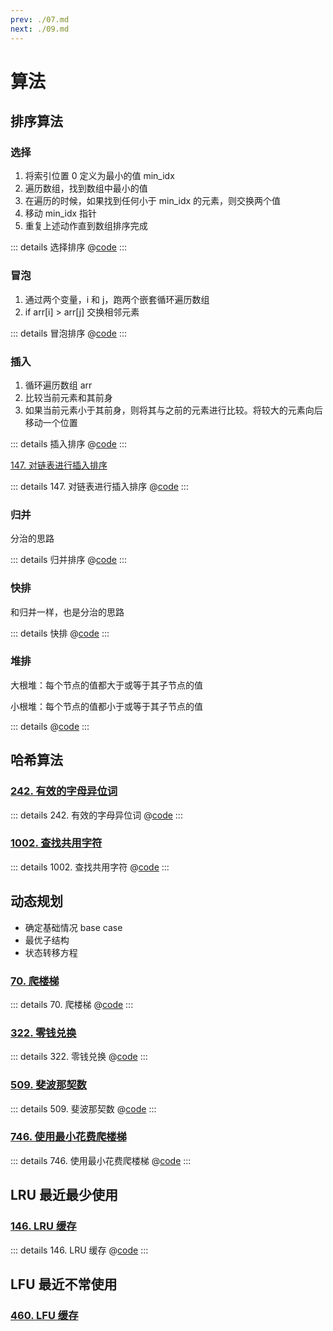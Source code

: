 ```yaml
---
prev: ./07.md
next: ./09.md
---
```


# 算法

## 排序算法

### 选择

1. 将索引位置 0 定义为最小的值 min_idx
2. 遍历数组，找到数组中最小的值
3. 在遍历的时候，如果找到任何小于 min_idx 的元素，则交换两个值
4. 移动 min_idx 指针
5. 重复上述动作直到数组排序完成

::: details 选择排序
@[code](./sort/select_sort.py)
:::

### 冒泡

1. 通过两个变量，i 和 j，跑两个嵌套循环遍历数组
2. if arr[i] > arr[j] 交换相邻元素

::: details 冒泡排序
@[code](./sort/bubble_sort.py)
:::

### 插入

1. 循环遍历数组 arr
2. 比较当前元素和其前身
3. 如果当前元素小于其前身，则将其与之前的元素进行比较。将较大的元素向后移动一个位置

::: details 插入排序
@[code](./sort/insert_sort.py)
:::

[147. 对链表进行插入排序](https://leetcode.cn/problems/insertion-sort-list/)

::: details 147. 对链表进行插入排序
@[code](./list/insertionSortList.py)
:::

### 归并

分治的思路

::: details 归并排序
@[code](./sort/merge_sort.py)
:::

### 快排

和归并一样，也是分治的思路

::: details 快排
@[code](./sort/quick_sort.py)
:::

### 堆排

大根堆：每个节点的值都大于或等于其子节点的值

小根堆：每个节点的值都小于或等于其子节点的值

::: details
@[code](./sort/heap_sort.py)
:::

## 哈希算法

### [242. 有效的字母异位词](https://leetcode.cn/problems/valid-anagram/)

::: details 242. 有效的字母异位词
@[code](./hash/isAnagram.py)
:::

### [1002. 查找共用字符](https://leetcode.cn/problems/find-common-characters/)

::: details 1002. 查找共用字符
@[code](./hash/commonChars.py)
:::

## 动态规划

- 确定基础情况 base case
- 最优子结构
- 状态转移方程

### [70. 爬楼梯](https://leetcode.cn/problems/climbing-stairs/)

::: details 70. 爬楼梯
@[code](./dp/climbStairs.py)
:::

### [322. 零钱兑换](https://leetcode.cn/problems/coin-change/)

::: details 322. 零钱兑换
@[code](./dp/coinChange.py)
:::

### [509. 斐波那契数](https://leetcode.cn/problems/fibonacci-number/description/)

::: details 509. 斐波那契数
@[code](./dp/fib.py)
:::

### [746. 使用最小花费爬楼梯](https://leetcode.cn/problems/min-cost-climbing-stairs/)

::: details 746. 使用最小花费爬楼梯
@[code](./dp/minCostClimbingStairs.py)
:::

## LRU 最近最少使用

### [146. LRU 缓存](https://leetcode.cn/problems/lru-cache/)

::: details 146. LRU 缓存
@[code](./hash/LRUCache.py)
:::

## LFU 最近不常使用

### [460. LFU 缓存](https://leetcode.cn/problems/lfu-cache/)
